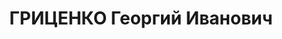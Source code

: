 ---
title: ГРИЦЕНКО Георгий Иванович
description: народився 1905 у с. Млинки Зіньківського пов. Полтавської губ. Українець,
  із селян, освіта вища, у 1926—1937 рр. член ВКП(б). Проживав у Харкові. Завідувач
  відділу шкіл та науки Харківського міського комітету КП(б)У. Заарештований _04.11.1937_
  р. як член антирад. терористичної організації правих (статті 54-7, 54-8, 54-11 КК
  УРСР) і військовою колегією Верховного Суду СРСР _30.12.1937_ р. засуджений до розстрілу
  з конфіскацією особистого майна. Розстріляний _31.12.1937_ р. у Харкові. Реабілітований
  _28.11.1957_ р.
---